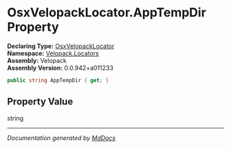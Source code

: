 ﻿<!--  
  <auto-generated>   
    The contents of this file were generated by a tool.  
    Changes to this file may be list if the file is regenerated  
  </auto-generated>   
-->

# OsxVelopackLocator.AppTempDir Property

**Declaring Type:** [OsxVelopackLocator](../index.md)  
**Namespace:** [Velopack.Locators](../../index.md)  
**Assembly:** Velopack  
**Assembly Version:** 0.0.942+a011233

```csharp
public string AppTempDir { get; }
```

## Property Value

string

___

*Documentation generated by [MdDocs](https://github.com/ap0llo/mddocs)*
